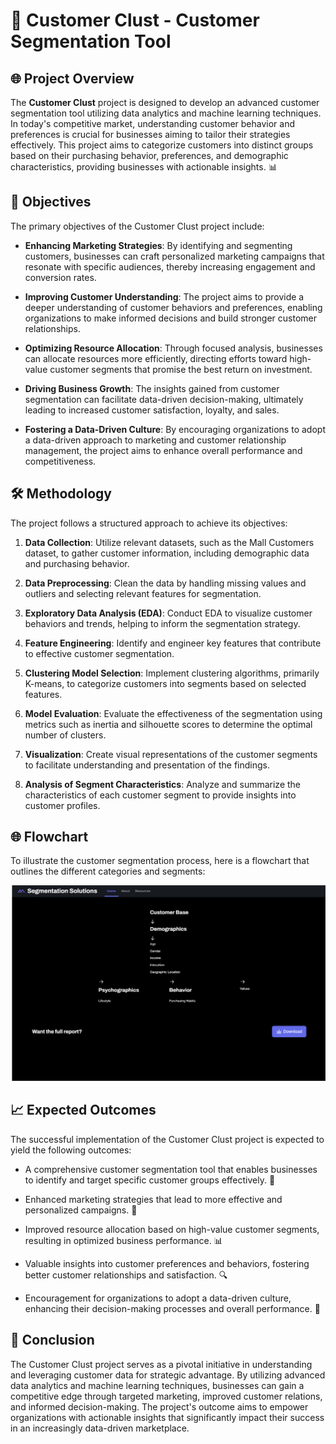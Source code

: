 # 🌟 Customer Clust - Customer Segmentation Tool

## 🌐 Project Overview

The **Customer Clust** project is designed to develop an advanced customer segmentation tool utilizing data analytics and machine learning techniques. In today's competitive market, understanding customer behavior and preferences is crucial for businesses aiming to tailor their strategies effectively. This project aims to categorize customers into distinct groups based on their purchasing behavior, preferences, and demographic characteristics, providing businesses with actionable insights. 📊

## 🎯 Objectives

The primary objectives of the Customer Clust project include:

- **Enhancing Marketing Strategies**: By identifying and segmenting customers, businesses can craft personalized marketing campaigns that resonate with specific audiences, thereby increasing engagement and conversion rates. 

- **Improving Customer Understanding**: The project aims to provide a deeper understanding of customer behaviors and preferences, enabling organizations to make informed decisions and build stronger customer relationships.

- **Optimizing Resource Allocation**: Through focused analysis, businesses can allocate resources more efficiently, directing efforts toward high-value customer segments that promise the best return on investment.

- **Driving Business Growth**: The insights gained from customer segmentation can facilitate data-driven decision-making, ultimately leading to increased customer satisfaction, loyalty, and sales.

- **Fostering a Data-Driven Culture**: By encouraging organizations to adopt a data-driven approach to marketing and customer relationship management, the project aims to enhance overall performance and competitiveness.

## 🛠️ Methodology

The project follows a structured approach to achieve its objectives:

1. **Data Collection**: Utilize relevant datasets, such as the Mall Customers dataset, to gather customer information, including demographic data and purchasing behavior.

2. **Data Preprocessing**: Clean the data by handling missing values and outliers and selecting relevant features for segmentation.

3. **Exploratory Data Analysis (EDA)**: Conduct EDA to visualize customer behaviors and trends, helping to inform the segmentation strategy.

4. **Feature Engineering**: Identify and engineer key features that contribute to effective customer segmentation.

5. **Clustering Model Selection**: Implement clustering algorithms, primarily K-means, to categorize customers into segments based on selected features.

6. **Model Evaluation**: Evaluate the effectiveness of the segmentation using metrics such as inertia and silhouette scores to determine the optimal number of clusters.

7. **Visualization**: Create visual representations of the customer segments to facilitate understanding and presentation of the findings.

8. **Analysis of Segment Characteristics**: Analyze and summarize the characteristics of each customer segment to provide insights into customer profiles.

## 🌐 Flowchart

To illustrate the customer segmentation process, here is a flowchart that outlines the different categories and segments:

![Customer Segmentation Flowchart](./Customer%20Segmentation%20Tool/Segmentation%20Solutions%20-%20Customer%20Segmentation%20Flowchart(1)(1).png)


## 📈 Expected Outcomes

The successful implementation of the Customer Clust project is expected to yield the following outcomes:

- A comprehensive customer segmentation tool that enables businesses to identify and target specific customer groups effectively. 🎉

- Enhanced marketing strategies that lead to more effective and personalized campaigns. 💪

- Improved resource allocation based on high-value customer segments, resulting in optimized business performance. 📊

- Valuable insights into customer preferences and behaviors, fostering better customer relationships and satisfaction. 🔍

- Encouragement for organizations to adopt a data-driven culture, enhancing their decision-making processes and overall performance. 🌱

## 🚀 Conclusion

The Customer Clust project serves as a pivotal initiative in understanding and leveraging customer data for strategic advantage. By utilizing advanced data analytics and machine learning techniques, businesses can gain a competitive edge through targeted marketing, improved customer relations, and informed decision-making. The project's outcome aims to empower organizations with actionable insights that significantly impact their success in an increasingly data-driven marketplace. 

